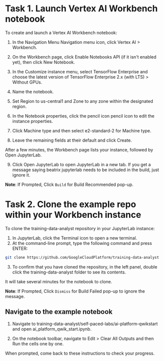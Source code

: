 # Task 1. Launch Vertex AI Workbench notebook

To create and launch a Vertex AI Workbench notebook:

1. In the Navigation Menu Navigation menu icon, click Vertex AI > Workbench.

2. On the Workbench page, click Enable Notebooks API (if it isn't enabled yet), then click New Notebook.

3. In the Customize instance menu, select TensorFlow Enterprise and choose the latest version of TensorFlow Enterprise 2.x (with LTS) > Without GPUs.

4. Name the notebook.

5. Set Region to us-central1 and Zone to any zone within the designated region.

6. In the Notebook properties, click the pencil icon pencil icon to edit the instance properties.

7. Click Machine type and then select e2-standard-2 for Machine type.

8. Leave the remaining fields at their default and click Create.

After a few minutes, the Workbench page lists your instance, followed by Open JupyterLab.

9. Click Open JupyterLab to open JupyterLab in a new tab. If you get a message saying beatrix jupyterlab needs to be included in the build, just ignore it.

**Note**: If Prompted, Click `Build` for Build Recommended pop-up.

# Task 2. Clone the example repo within your Workbench instance

To clone the training-data-analyst repository in your JupyterLab instance:

1. In JupyterLab, click the Terminal icon to open a new terminal.
2. At the command-line prompt, type the following command and press ENTER:

```bash
git clone https://github.com/GoogleCloudPlatform/training-data-analyst
```

3. To confirm that you have cloned the repository, in the left panel, double click the training-data-analyst folder to see its contents.

It will take several minutes for the notebook to clone.

**Note**: If Prompted, Click `Dismiss` for Build Failed pop-up to ignore the message.

## Navigate to the example notebook

1. Navigate to training-data-analyst/self-paced-labs/ai-platform-qwikstart and open ai_platform_qwik_start.ipynb.

2. On the notebook toolbar, navigate to Edit > Clear All Outputs and then Run the cells one by one.

When prompted, come back to these instructions to check your progress.
